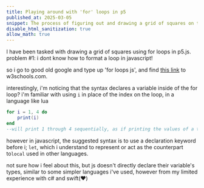 ```yaml
---
title: Playing around with 'for' loops in p5
published_at: 2025-03-05
snippet: The process of figuring out and drawing a grid of squares on the canvas
disable_html_sanitization: true
allow_math: true
---
```

I have been tasked with drawing a grid of squares using for loops in p5.js.  
problem #1: i dont know how to format a loop in javascript!  

so i go to good old google and type up 'for loops js', and find [this link](https://www.w3schools.com/js/js_loop_for.asp) to w3schools.com.  

interestingly, i'm noticing that the syntax declares a variable inside of the for loop? i'm familiar with using `i` in place of the index on the loop, in a language like lua
```lua
for i = 1, 4 do
	print(i)
end
--will print 1 through 4 sequentially, as if printing the values of a table {1, 2, 3, 4}, one by one.
```  
however in javascript, the suggested syntax is to use a declaration keyword before i; `let`, which i understand to represent or act as the counterpart to`local` used in other languages.  
  
not sure how i feel about this, but js doesn't directly declare their variable's types, similar to some simpler languages i've used, however from my limited experience with c# and swift(❤️)
